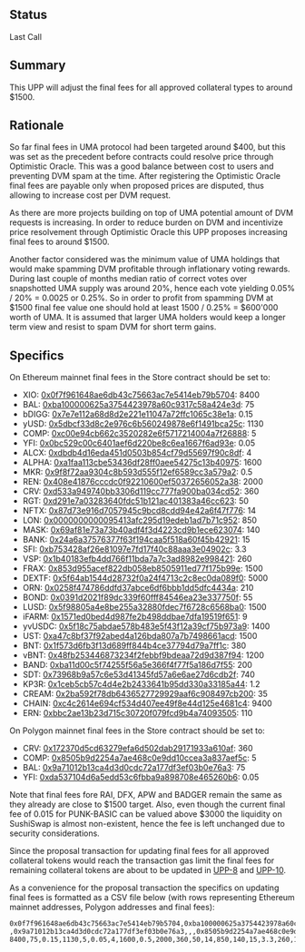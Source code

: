 ## Status

Last Call

## Summary

This UPP will adjust the final fees for all approved collateral types to around $1500.

## Rationale

So far final fees in UMA protocol had been targeted around $400, but this was set as the precedent before contracts could resolve price through Optimistic Oracle. This was a good balance between cost to users and preventing DVM spam at the time. After registering the Optimistic Oracle final fees are payable only when proposed prices are disputed, thus allowing to increase cost per DVM request.

As there are more projects building on top of UMA potential amount of DVM requests is increasing. In order to reduce burden on DVM and incentivize price resolvement through Optimistic Oracle this UPP proposes increasing final fees to around $1500.

Another factor considered was the minimum value of UMA holdings that would make spamming DVM profitable through inflationary voting rewards. During last couple of months median ratio of correct votes over snapshotted UMA supply was around 20%, hence each vote yielding 0.05% / 20% = 0.0025 or 0.25%. So in order to profit from spamming DVM at $1500 final fee value one should hold at least 1500 / 0.25% = $600'000 worth of UMA. It is assumed that larger UMA holders would keep a longer term view and resist to spam DVM for short term gains.

## Specifics

On Ethereum mainnet final fees in the Store contract should be set to:
* XIO: [0x0f7f961648ae6db43c75663ac7e5414eb79b5704](https://etherscan.io/address/0x0f7f961648ae6db43c75663ac7e5414eb79b5704): 8400
* BAL: [0xba100000625a3754423978a60c9317c58a424e3d](https://etherscan.io/address/0xba100000625a3754423978a60c9317c58a424e3d): 75
* bDIGG: [0x7e7e112a68d8d2e221e11047a72ffc1065c38e1a](https://etherscan.io/address/0x7e7e112a68d8d2e221e11047a72ffc1065c38e1a): 0.15
* yUSD: [0x5dbcf33d8c2e976c6b560249878e6f1491bca25c](https://etherscan.io/address/0x5dbcf33d8c2e976c6b560249878e6f1491bca25c): 1130
* COMP: [0xc00e94cb662c3520282e6f5717214004a7f26888](https://etherscan.io/address/0xc00e94cb662c3520282e6f5717214004a7f26888): 5
* YFI: [0x0bc529c00c6401aef6d220be8c6ea1667f6ad93e](https://etherscan.io/address/0x0bc529c00c6401aef6d220be8c6ea1667f6ad93e): 0.05
* ALCX: [0xdbdb4d16eda451d0503b854cf79d55697f90c8df](https://etherscan.io/address/0xdbdb4d16eda451d0503b854cf79d55697f90c8df): 4
* ALPHA: [0xa1faa113cbe53436df28ff0aee54275c13b40975](https://etherscan.io/address/0xa1faa113cbe53436df28ff0aee54275c13b40975): 1600
* MKR: [0x9f8f72aa9304c8b593d555f12ef6589cc3a579a2](https://etherscan.io/address/0x9f8f72aa9304c8b593d555f12ef6589cc3a579a2): 0.5
* REN: [0x408e41876cccdc0f92210600ef50372656052a38](https://etherscan.io/address/0x408e41876cccdc0f92210600ef50372656052a38): 2000
* CRV: [0xd533a949740bb3306d119cc777fa900ba034cd52](https://etherscan.io/address/0xd533a949740bb3306d119cc777fa900ba034cd52): 360
* RGT: [0xd291e7a03283640fdc51b121ac401383a46cc623](https://etherscan.io/address/0xd291e7a03283640fdc51b121ac401383a46cc623): 50
* NFTX: [0x87d73e916d7057945c9bcd8cdd94e42a6f47f776](https://etherscan.io/address/0x87d73e916d7057945c9bcd8cdd94e42a6f47f776): 14
* LON: [0x0000000000095413afc295d19edeb1ad7b71c952](https://etherscan.io/address/0x0000000000095413afc295d19edeb1ad7b71c952): 850
* MASK: [0x69af81e73a73b40adf4f3d4223cd9b1ece623074](https://etherscan.io/address/0x69af81e73a73b40adf4f3d4223cd9b1ece623074): 140
* BANK: [0x24a6a37576377f63f194caa5f518a60f45b42921](https://etherscan.io/address/0x24a6a37576377f63f194caa5f518a60f45b42921): 15
* SFI: [0xb753428af26e81097e7fd17f40c88aaa3e04902c](https://etherscan.io/address/0xb753428af26e81097e7fd17f40c88aaa3e04902c): 3.3
* VSP: [0x1b40183efb4dd766f11bda7a7c3ad8982e998421](https://etherscan.io/address/0x1b40183efb4dd766f11bda7a7c3ad8982e998421): 260
* FRAX: [0x853d955acef822db058eb8505911ed77f175b99e](https://etherscan.io/address/0x853d955acef822db058eb8505911ed77f175b99e): 1500
* DEXTF: [0x5f64ab1544d28732f0a24f4713c2c8ec0da089f0](https://etherscan.io/address/0x5f64ab1544d28732f0a24f4713c2c8ec0da089f0): 5000
* ORN: [0x0258f474786ddfd37abce6df6bbb1dd5dfc4434a](https://etherscan.io/address/0x0258f474786ddfd37abce6df6bbb1dd5dfc4434a): 210
* BOND: [0x0391d2021f89dc339f60fff84546ea23e337750f](https://etherscan.io/address/0x0391d2021f89dc339f60fff84546ea23e337750f): 55
* LUSD: [0x5f98805a4e8be255a32880fdec7f6728c6568ba0](https://etherscan.io/address/0x5f98805a4e8be255a32880fdec7f6728c6568ba0): 1500
* iFARM: [0x1571ed0bed4d987fe2b498ddbae7dfa19519f651](https://etherscan.io/address/0x1571ed0bed4d987fe2b498ddbae7dfa19519f651): 9
* yvUSDC: [0x5f18c75abdae578b483e5f43f12a39cf75b973a9](https://etherscan.io/address/0x5f18c75abdae578b483e5f43f12a39cf75b973a9): 1400
* UST: [0xa47c8bf37f92abed4a126bda807a7b7498661acd](https://etherscan.io/address/0xa47c8bf37f92abed4a126bda807a7b7498661acd): 1500
* BNT: [0x1f573d6fb3f13d689ff844b4ce37794d79a7ff1c](https://etherscan.io/address/0x1f573d6fb3f13d689ff844b4ce37794d79a7ff1c): 380
* vBNT: [0x48fb253446873234f2febbf9bdeaa72d9d387f94](https://etherscan.io/address/0x48fb253446873234f2febbf9bdeaa72d9d387f94): 1200
* BAND: [0xba11d00c5f74255f56a5e366f4f77f5a186d7f55](https://etherscan.io/address/0xba11d00c5f74255f56a5e366f4f77f5a186d7f55): 200
* SDT: [0x73968b9a57c6e53d41345fd57a6e6ae27d6cdb2f](https://etherscan.io/address/0x73968b9a57c6e53d41345fd57a6e6ae27d6cdb2f): 740
* KP3R: [0x1ceb5cb57c4d4e2b2433641b95dd330a33185a44](https://etherscan.io/address/0x1ceb5cb57c4d4e2b2433641b95dd330a33185a44): 1.2
* CREAM: [0x2ba592f78db6436527729929aaf6c908497cb200](https://etherscan.io/address/0x2ba592f78db6436527729929aaf6c908497cb200): 35
* CHAIN: [0xc4c2614e694cf534d407ee49f8e44d125e4681c4](https://etherscan.io/address/0xc4c2614e694cf534d407ee49f8e44d125e4681c4): 9400
* ERN: [0xbbc2ae13b23d715c30720f079fcd9b4a74093505](https://etherscan.io/address/0xbbc2ae13b23d715c30720f079fcd9b4a74093505): 110

On Polygon mainnet final fees in the Store contract should be set to:

* CRV: [0x172370d5cd63279efa6d502dab29171933a610af](https://polygonscan.com/address/0x172370d5cd63279efa6d502dab29171933a610af): 360
* COMP: [0x8505b9d2254a7ae468c0e9dd10ccea3a837aef5c](https://polygonscan.com/address/0x8505b9d2254a7ae468c0e9dd10ccea3a837aef5c): 5
* BAL: [0x9a71012b13ca4d3d0cdc72a177df3ef03b0e76a3](https://polygonscan.com/address/0x9a71012b13ca4d3d0cdc72a177df3ef03b0e76a3): 75
* YFI: [0xda537104d6a5edd53c6fbba9a898708e465260b6](https://polygonscan.com/address/0xda537104d6a5edd53c6fbba9a898708e465260b6): 0.05

Note that final fees fore RAI, DFX, APW and BADGER remain the same as they already are close to $1500 target. Also, even though the current final fee of 0.015 for PUNK-BASIC can be valued above $3000 the liquidity on SushiSwap is almost non-existent, hence the fee is left unchanged due to security considerations.

Since the proposal transaction for updating final fees for all approved collateral tokens would reach the transaction gas limit the final fees for remaining collateral tokens are about to be updated in [UPP-8](https://github.com/UMAprotocol/UMIPs/blob/master/UPPs/upp-8.md) and [UPP-10](https://github.com/UMAprotocol/UMIPs/blob/master/UPPs/upp-10.md).

As a convenience for the proposal transaction the specifics on updating final fees is formatted as a CSV file below (with rows representing Ethereum mainnet addresses, Polygon addresses and final fees):

```
0x0f7f961648ae6db43c75663ac7e5414eb79b5704,0xba100000625a3754423978a60c9317c58a424e3d,0x7e7e112a68d8d2e221e11047a72ffc1065c38e1a,0x5dbcf33d8c2e976c6b560249878e6f1491bca25c,0xc00e94cb662c3520282e6f5717214004a7f26888,0x0bc529c00c6401aef6d220be8c6ea1667f6ad93e,0xdbdb4d16eda451d0503b854cf79d55697f90c8df,0xa1faa113cbe53436df28ff0aee54275c13b40975,0x9f8f72aa9304c8b593d555f12ef6589cc3a579a2,0x408e41876cccdc0f92210600ef50372656052a38,0xd533a949740bb3306d119cc777fa900ba034cd52,0xd291e7a03283640fdc51b121ac401383a46cc623,0x87d73e916d7057945c9bcd8cdd94e42a6f47f776,0x0000000000095413afc295d19edeb1ad7b71c952,0x69af81e73a73b40adf4f3d4223cd9b1ece623074,0x24a6a37576377f63f194caa5f518a60f45b42921,0xb753428af26e81097e7fd17f40c88aaa3e04902c,0x1b40183efb4dd766f11bda7a7c3ad8982e998421,0x853d955acef822db058eb8505911ed77f175b99e,0x5f64ab1544d28732f0a24f4713c2c8ec0da089f0,0x0258f474786ddfd37abce6df6bbb1dd5dfc4434a,0x0391d2021f89dc339f60fff84546ea23e337750f,0x5f98805a4e8be255a32880fdec7f6728c6568ba0,0x1571ed0bed4d987fe2b498ddbae7dfa19519f651,0x5f18c75abdae578b483e5f43f12a39cf75b973a9,0xa47c8bf37f92abed4a126bda807a7b7498661acd,0x1f573d6fb3f13d689ff844b4ce37794d79a7ff1c,0x48fb253446873234f2febbf9bdeaa72d9d387f94,0xba11d00c5f74255f56a5e366f4f77f5a186d7f55,0x73968b9a57c6e53d41345fd57a6e6ae27d6cdb2f,0x1ceb5cb57c4d4e2b2433641b95dd330a33185a44,0x2ba592f78db6436527729929aaf6c908497cb200,0xc4c2614e694cf534d407ee49f8e44d125e4681c4,0xbbc2ae13b23d715c30720f079fcd9b4a74093505
,0x9a71012b13ca4d3d0cdc72a177df3ef03b0e76a3,,,0x8505b9d2254a7ae468c0e9dd10ccea3a837aef5c,0xda537104d6a5edd53c6fbba9a898708e465260b6,,,,,0x172370d5cd63279efa6d502dab29171933a610af,,,,,,,,,,,,,,,,,,,,,,,
8400,75,0.15,1130,5,0.05,4,1600,0.5,2000,360,50,14,850,140,15,3.3,260,1500,5000,210,55,1500,9,1400,1500,380,1200,200,740,1.2,35,9400,110
```
